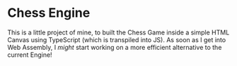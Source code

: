 # Chess Engine
This is a little project of mine, to built the 
Chess Game inside a simple HTML Canvas using
TypeScript (which is transpiled into JS). As soon
as I get into Web Assembly, I *might* start working
on a more efficient alternative to the current Engine!